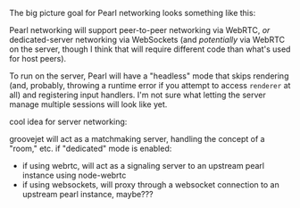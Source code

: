 The big picture goal for Pearl networking looks something like this:

Pearl networking will support peer-to-peer networking via WebRTC, _or_ dedicated-server networking via WebSockets (and _potentially_ via WebRTC on the server, though I think that will require different code than what's used for host peers).

To run on the server, Pearl will have a "headless" mode that skips rendering (and, probably, throwing a runtime error if you attempt to access `renderer` at all) and registering input handlers. I'm not sure what letting the server manage multiple sessions will look like yet.


cool idea for server networking:

groovejet will act as a matchmaking server, handling the concept of a "room," etc. if "dedicated" mode is enabled:

- if using webrtc, will act as a signaling server to an upstream pearl instance using node-webrtc
- if using websockets, will proxy through a websocket connection to an upstream pearl instance, maybe???